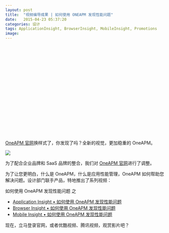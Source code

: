 ```yaml
---
layout: post
title:  "视频编导成果 | 如何使用 ONEAPM 发现性能问题"
date:   2015-04-23 05:37:20
categories: 设计
tags: ApplicationInsight, BrowserInsight, MobileInsight, Promotions
image:
---
```


<script charset="ISO-8859-1" src="//fast.wistia.com/assets/external/E-v1.js" async></script><div class="wistia_responsive_padding" style="padding:56.25% 0 0 0;position:relative;"><div class="wistia_responsive_wrapper" style="height:100%;left:0;position:absolute;top:0;width:100%;"><div class="wistia_embed wistia_async_aktvwhsafw videoFoam=true" style="height:100%;width:100%">&nbsp;</div></div></div>

[OneAPM 官网](http://oneapm.com/)换样式了，你发现了吗？全新的视觉，更加稳重的 OneAPM。

![](http://ww4.sinaimg.cn/large/005Ntf0Hjw1erfnd9v2gzj30sv1eatl8.jpg)

为了配合企业品牌和 SaaS 品牌的整合，我们对 [OneAPM 官网](http://oneapm.com/)进行了调整。

为了让您更明白，什么是 OneAPM，什么是应用性能管理，OneAPM 如何帮助您解决问题。设计部门联手产品，特地推出了系列视频：

如何使用 OneAPM 发现性能问题 之

* [Application Insight • 如何使用 OneAPM 发现性能问题](https://oneapm.wistia.com/medias/aktvwhsafw)
* [Browser Insight • 如何使用 OneAPM 发现性能问题](https://oneapm.wistia.com/medias/t4dv6v4dso)
* [Mobile Insight • 如何使用 OneAPM 发现性能问题](https://oneapm.wistia.com/medias/8aca6krode)

现在，立马登录官网，或者优酷视频、腾讯视频，观赏影片吧？
